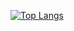 [![Top Langs](https://github-readme-stats.vercel.app/api/top-langs/?username=MateusHenriquegringo&layout=compact)](https://github.com/MateusHenriquegringo/github-readme-stats)

